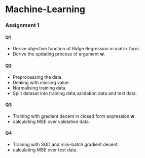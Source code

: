 # Machine-Learning<br>

### Assignment 1

#### Q1
* Derive objective function of Ridge Regression in matrix form.
* Derive the updating process of argument **w**.

#### Q2
* Preprocessing the data.
* Dealing with missing value.
* Normalising training data.
* Split dataset into training data,validation data and test data.

#### Q3
* Training with gradient decent in closed form expression **w** 
* calculating MSE over validation data.

#### Q4
* Training with SGD and mini-batch gradient decent.
* calculating MSE over test data.

